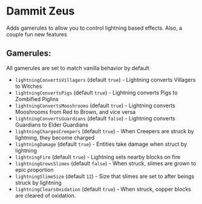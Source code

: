# Dammit Zeus
Adds gamerules to allow you to control lightning based effects. Also, a couple fun new features

## Gamerules:
All gamerules are set to match vanilla behavior by default
* `lightningConvertsVillagers` (default `true`) - Lightning converts Villagers to Witches
* `lightningConvertsPigs` (default `true`) - Lightning converts Pigs to Zombified Piglins
* `lightningConvertsMooshrooms` (default `true`) - Lightning converts Mooshrooms from Red to Brown, and vice versa
* `lightningConvertsGuardians` (default `false`) - Lightning converts Guardians to Elder Guardians
* `lightningChargesCreepers` (default `true`) - When Creepers are struck by lightning, they become charged
* `lightningDamage` (default `true`) - Entities take damage when struct by lightning
* `lightningFire` (default `true`) - Lightning sets nearby blocks on fire
* `lightningGrowsSlimes` (default `false`) - When struck, slimes are grown to epic proportion
* `lightningSlimeSize` (default `12`) - Size that slimes are set to after beings struck by lightning
* `lightningClearsOxidation` (default `true`) - When struck, copper blocks are cleared of oxidation.